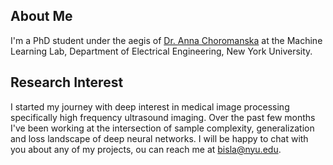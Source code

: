 ## About Me
I'm a PhD student under the aegis of [Dr. Anna Choromanska](https://engineering.nyu.edu/faculty/anna-choromanska) at the Machine Learning Lab, Department of Electrical Engineering, New York University.

## Research Interest
I started my journey with deep interest in medical image processing specifically high frequency ultrasound imaging. Over the past few months I've been working at the intersection of sample complexity, generalization and loss landscape of deep neural networks. I will be happy to chat with you about any of my projects, ou can reach me at bisla@nyu.edu.
